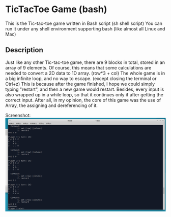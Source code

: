 # TicTacToe Game (bash)

This is the Tic-tac-toe game written in Bash script (sh shell script)
You can run it under any shell environment supporting bash (like almost all Linux and Mac)

## Description

Just like any other Tic-tac-toe game, there are 9 blocks in total, stored in an array of 9 elements.
Of course, this means that some calculations are needed to convert a 2D data to 1D array. (row*3 + col)
The whole game is in a big infinite loop, and no way to escape. (except closing the terminal or Ctrl+z)
This is because after the game finished, I hope we could simply typing "restart", and then a new game would restart.
Besides, every input is also wrapped up in a while loop, so that it continues only if after getting the correct input.
After all, in my opinion, the core of this game was the use of Array, the assigning and dereferencing of it.

Screenshot:
![Snapshot](/screenshot.png)

